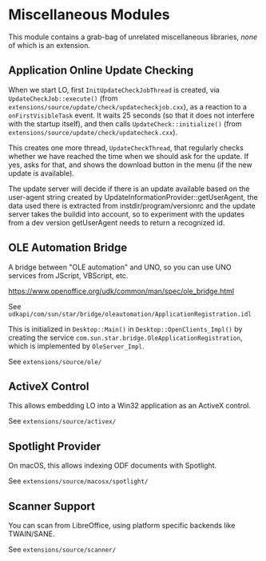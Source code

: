 # Miscellaneous Modules

This module contains a grab-bag of unrelated miscellaneous libraries, *none* of
which is an extension.

## Application Online Update Checking

When we start LO, first `InitUpdateCheckJobThread` is created, via
`UpdateCheckJob::execute()` (from `extensions/source/update/check/updatecheckjob.cxx`),
as a reaction to a `onFirstVisibleTask` event. It waits 25 seconds (so that it
does not interfere with the startup itself), and then calls
`UpdateCheck::initialize()` (from `extensions/source/update/check/updatecheck.cxx`).

This creates one more thread, `UpdateCheckThread`, that regularly checks whether
we have reached the time when we should ask for the update.  If yes, asks for
that, and shows the download button in the menu (if the new update is
available).

The update server will decide if there is an update available based on the user-agent
string created by UpdateInformationProvider::getUserAgent, the data used there is
extracted from instdir/program/versionrc and the update server takes the buildid into
account, so to experiment with the updates from a dev version getUserAgent needs
to return a recognized id.

## OLE Automation Bridge

A bridge between "OLE automation" and UNO, so you can use UNO services
from JScript, VBScript, etc.

<https://www.openoffice.org/udk/common/man/spec/ole_bridge.html>

See `udkapi/com/sun/star/bridge/oleautomation/ApplicationRegistration.idl`

This is initialized in `Desktop::Main()` in `Desktop::OpenClients_Impl()`
by creating the service `com.sun.star.bridge.OleApplicationRegistration`,
which is implemented by `OleServer_Impl`.

See `extensions/source/ole/`

## ActiveX Control

This allows embedding LO into a Win32 application as an ActiveX control.

See `extensions/source/activex/`

## Spotlight Provider

On macOS, this allows indexing ODF documents with Spotlight.

See `extensions/source/macosx/spotlight/`

## Scanner Support

You can scan from LibreOffice, using platform specific backends like TWAIN/SANE.

See `extensions/source/scanner/`

